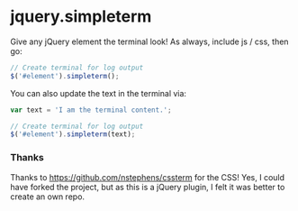 jquery.simpleterm
=================

Give any jQuery element the terminal look!
As always, include js / css, then go:


```js
// Create terminal for log output
$('#element').simpleterm();
```


You can also update the text in the terminal via:
```js
var text = 'I am the terminal content.';

// Create terminal for log output
$('#element').simpleterm(text);
```

### Thanks
Thanks to https://github.com/nstephens/cssterm for the CSS!
Yes, I could have forked the project, but as this is a jQuery plugin, I felt it was better to create an own repo.
